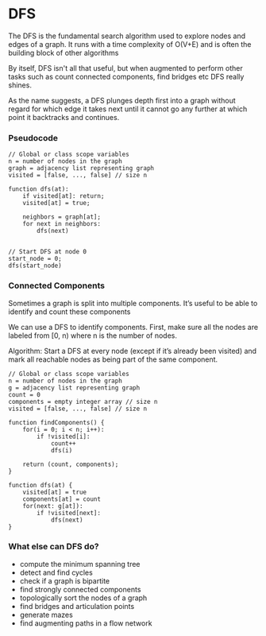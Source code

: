 # DFS

The DFS is the fundamental search algorithm used to explore nodes and edges of a graph. It runs with a time complexity of O(V+E) and is often the building block of other algorithms

By itself, DFS isn't all that useful, but when augmented to perform other tasks such as count connected components, find bridges etc DFS really shines.

As the name suggests, a DFS plunges depth first into a graph without regard for which edge it takes next until it cannot go any further at which point it backtracks and continues.

### Pseudocode

```
// Global or class scope variables
n = number of nodes in the graph
graph = adjacency list representing graph
visited = [false, ..., false] // size n

function dfs(at):
    if visited[at]: return;
    visited[at] = true;

    neighbors = graph[at];
    for next in neighbors:
        dfs(next)


// Start DFS at node 0
start_node = 0;
dfs(start_node)
```

### Connected Components

Sometimes a graph is split into multiple components. It’s useful to be able to identify and count these components

We can use a DFS to identify components. First, make sure all the nodes are labeled from [0, n) where n is the number of nodes.

Algorithm: Start a DFS at every node (except if it’s already been visited) and mark all reachable nodes as being part of the same component.

```
// Global or class scope variables
n = number of nodes in the graph
g = adjacency list representing graph
count = 0
components = empty integer array // size n
visited = [false, ..., false] // size n

function findComponents() {
    for(i = 0; i < n; i++):
        if !visited[i]:
            count++
            dfs(i)

    return (count, components);
}

function dfs(at) {
    visited[at] = true
    components[at] = count
    for(next: g[at]):
        if !visited[next]:
            dfs(next)
}
```

### What else can DFS do?

- compute the minimum spanning tree
- detect and find cycles
- check if a graph is bipartite
- find strongly connected components
- topologically sort the nodes of a graph
- find bridges and articulation points
- generate mazes
- find augmenting paths in a flow network
